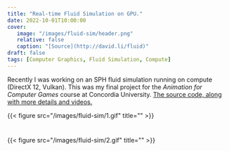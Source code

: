 ```yaml
---
title: "Real-time Fluid Simulation on GPU."
date: 2022-10-01T10:00:00
cover:
   image: "/images/fluid-sim/header.png"
   relative: false
   caption: "[Source](http://david.li/fluid)"
draft: false
tags: [Computer Graphics, Fluid Simulation, Compute]
---
```


Recently I was working on an SPH fluid simulation running on compute (DirectX 12, Vulkan).
This was my final project for the *Animation for Computer Games* course at Concordia University.
[The source code, along with more details and videos.](https://aminaliari.github.io/fluid-simulation-webpage)

{{< figure src="/images/fluid-sim/1.gif" title="" >}}

#

{{< figure src="/images/fluid-sim/2.gif" title="" >}}

